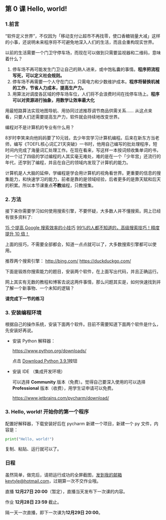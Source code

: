 ## 第 0 课 Hello, world!


### 1.前言

“软件定义世界”，不仅因为「移动支付让超市不再找零，使口香糖销量大减」这样的小事，还说明未来程序将不可避免地深入人们的生活，而且会重构现实世界。

以前的生活需要一个门卫守停车场，而现在可以做到只需要监视器和二维码，意味着什么？

1. 停车场不再可能发生门卫让自己的熟人进来，或中饱私囊的事情。**程序把流程写死，可以定义社会规则。**
2. 停车场不再需要一个人守在门口，只需电力和少数维护成本。**程序将替换机械的工作，节省人力成本，提高生产力。**
3. 用算法对调度各区域的停车场车位，人们将不会浪费时间在找停车场上。**程序可以对资源进行抽象，用数学让效率最大化**

用最短路算法实现地图导航、用协同过滤推荐调节商品供需关系…… 从这点来看，只要人们还需要提高生产力，软件就会持续地改变世界。

编程对不是计算机的专业有什么用？

8岁时李笑来向他妈妈要了10元钱，去少年宫学习计算机编程。后来在新东方当老师，编写《TOEFL核心词汇21天突破》一书时，他用自己编写的批处理程序，短时间内完成了海量词汇处理工作。在现在看来，写这样一本按词频收集单词的书，对一个过了四级的学过编程的人其实毫无难处，难的是在一个「少年宫」还流行的年代，还学到了编程，并且在自己的领域内发现了计算机的能力。

计算机是人大脑的延伸，学编程是学会用计算机的视角看世界。更重要的信息的搜集能力，和快速学习的能力，前者是靠的是领域经验，后者更多的是靠天赋和后天的积累。所以本节课重点**不教**编程，只教搜集。

### 2. 方法

接下来你需要学习如何使用搜索引擎，不要怀疑，大多数人并不懂搜索。网上已经有很多资料了:

[15 个提高 Google 搜索效率的小技巧](https://sspai.com/post/34150)
[99%的人都不知道的，高级搜索技巧！精度提升 10 倍！](https://cloud.tencent.com/developer/article/1464793)

上面的技巧，不需要全部都会，知道一点点就可以了，大多数搜索引擎都可以使用。

推荐两个搜索引擎：
http://bing.com/
https://duckduckgo.com/

下面是锻炼你搜索能力的题目，安装两个软件，在上面写出代码，并且正确运行。

网上其实有无数的教程和博客去说这两件事情，那么问题其实是，如何快速找到并了解一个新事物、一个未知的逻辑？

**请完成下一节的练习**

### 3. 安装编程环境

根据自己的操作系统，安装下面两个软件。目前不需要知道下面两个软件是什么，先安装好再说。

- 安装 Python 解释器：

  https://www.python.org/downloads/

  点击 [Download Python 3.9.1](https://www.python.org/ftp/python/3.9.1/python-3.9.1-amd64.exe)按钮

- 安装 IDE （集成开发环境）

  可以选择 **Community** 版本（免费）。觉得自己要深入使用的可以选择 **Professional** 版本（收费），用学生证申请可以免费。

  https://www.jetbrains.com/pycharm/download/


### 3. Hello, world! 开始你的第一个程序

配置好解释器，下载安装好后在 pycharm 新建一个项目，新建一个 py 文件，内容是：

```python
print("Hello, world!")
```

复制、粘贴、运行就可以了。

### 日程

虽然简单，做完后，请把运行成功的全屏截图，发到我的邮箱kevtyle@hotmail.com，过期算一次不交作业哦。

直播 **12月27日 20:00**（暂定），直播当天发布下一次课的内容。

作业 **12月28日 23:59** 截止。

隔一天一次直播，即下一次课为**12月29日 20:00**。
